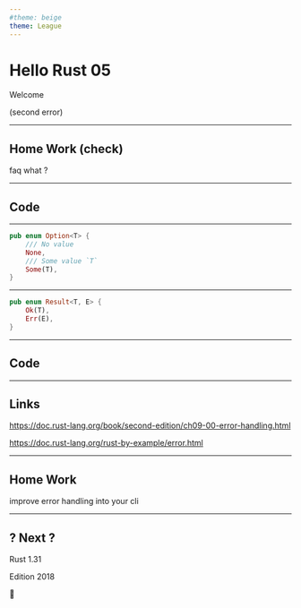 ```yaml
---
#theme: beige
theme: League
---
```

# Hello Rust 05

Welcome

(second error)

---

## Home Work (check)

faq what ?

---

## Code

---

```rust
pub enum Option<T> {
    /// No value
    None,
    /// Some value `T`
    Some(T),
}
```

---

```rust
pub enum Result<T, E> {
    Ok(T),
    Err(E),
}
```

---

## Code

---

## Links

https://doc.rust-lang.org/book/second-edition/ch09-00-error-handling.html

https://doc.rust-lang.org/rust-by-example/error.html

---

## Home Work

improve error handling into your cli

---

## ? Next ?

Rust 1.31

Edition 2018

🎉
